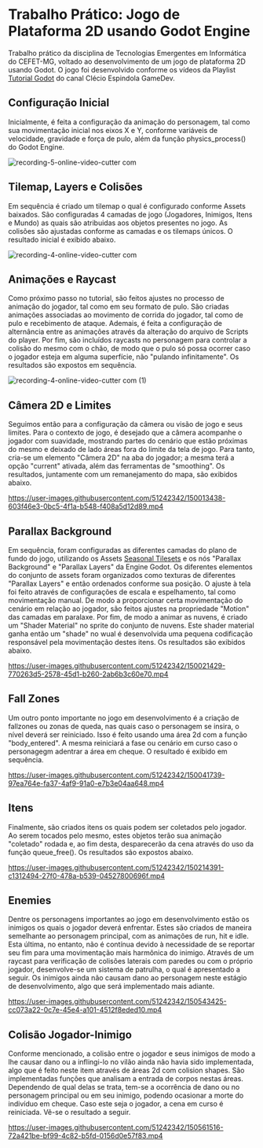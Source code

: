 # Trabalho Prático: Jogo de Plataforma 2D usando Godot Engine
Trabalho prático da disciplina de Tecnologias Emergentes em Informática do CEFET-MG, voltado ao desenvolvimento de um jogo de plataforma 2D usando Godot. O jogo foi desenvolvido conforme os vídeos da Playlist [Tutorial Godot](https://www.youtube.com/playlist?list=PL-oJEh-N3A3Qis2H0Mi-_jaq1c5oFd2Ty) do canal Clécio Espindola GameDev.  

## Configuração Inicial
Inicialmente, é feita a configuração da animação do personagem, tal como sua movimentação inicial nos eixos X e Y, conforme variáveis de velocidade, gravidade e força de pulo, além da função physics_process() do Godot Engine.

![recording-_5_-_online-video-cutter com_](https://user-images.githubusercontent.com/51242342/149674172-5d59afb9-db0c-481b-9c1c-fde2c1b3d3a4.gif)

## Tilemap, Layers e Colisões
Em sequência é criado um tilemap o qual é configurado conforme Assets baixados. São configuradas 4 camadas de jogo (Jogadores, Inimigos, Itens e Mundo) as quais são atribuidas aos objetos presentes no jogo. As colisões são ajustadas conforme as camadas e os tilemaps únicos. O resultado inicial é exibido abaixo.  

![recording-_4_-_online-video-cutter com_](https://user-images.githubusercontent.com/51242342/149676634-7bfd11fb-4ea6-4bc0-9c4f-0fa4335fd48c.gif)

## Animações e Raycast
Como próximo passo no tutorial, são feitos ajustes no processo de animação do jogador, tal como em seu formato de pulo. São criadas animações associadas ao movimento de corrida do jogador, tal como de pulo e recebimento de ataque. Ademais, é feita a configuração de alternância entre as animações através da alteração do arquivo de Scripts do player. Por fim, são incluídos raycasts no personagem para controlar a colisão do mesmo com o chão, de modo que o pulo só possa ocorrer caso o jogador esteja em alguma superfície, não "pulando infinitamente". Os resultados são expostos em sequência.  

![recording-_4_-_online-video-cutter com_ (1)](https://user-images.githubusercontent.com/51242342/149678272-490b1e9f-11a6-440a-be21-21bebf08115c.gif)

## Câmera 2D e Limites
Seguimos então para a configuração da câmera ou visão de jogo e seus limites. Para o contexto de jogo, é desejado que a câmera acompanhe o jogador com suavidade, mostrando partes do cenário que estão próximas do mesmo e deixado de lado áreas fora do limite da tela de jogo. Para tanto, cria-se um elemento "Câmera 2D" na aba do jogador; a mesma terá a opção "current" ativada, além das ferramentas de "smoothing". Os resultados, juntamente com um remanejamento do mapa, são exibidos abaixo.  

https://user-images.githubusercontent.com/51242342/150013438-603f46e3-0bc5-4f1a-b548-f408a5d12d89.mp4

## Parallax Background
Em sequência, foram configuradas as diferentes camadas do plano de fundo do jogo, utilizando os Assets [Seasonal Tilesets](https://grafxkid.itch.io/seasonal-tilesets) e os nós "Parallax Background" e "Parallax Layers" da Engine Godot. Os diferentes elementos do conjunto de assets foram organizados como texturas de diferentes "Parallax Layers" e então ordenados conforme sua posição. O ajuste à tela foi feito através de configurações de escala e espelhamento, tal como movimentação manual. De modo a proporcionar certa movimentação do cenário em relação ao jogador, são feitos ajustes na propriedade "Motion" das camadas em paralaxe. Por fim, de modo a animar as nuvens, é criado um "Shader Material" no sprite do conjunto de nuvens. Este shader material ganha então um "shade" no wual é desenvolvida uma pequena codificação responsável pela movimentação destes itens. Os resultados são exibidos abaixo. 

https://user-images.githubusercontent.com/51242342/150021429-770263d5-2578-45d1-b260-2ab6b3c60e70.mp4

## Fall Zones
Um outro ponto importante no jogo em desenvolvimento é a criação de fallzones ou zonas de queda, nas quais caso o personagem se insira, o nível deverá ser reiniciado. Isso é feito usando uma área 2d com a função "body_entered". A mesma reiniciará a fase ou cenário em curso caso o personagegm adentrar a área em cheque. O resultado é exibido em sequência. 

https://user-images.githubusercontent.com/51242342/150041739-97ea764e-fa37-4af9-91a0-e7b3e04aa648.mp4

## Itens
Finalmente, são criados itens os quais podem ser coletados pelo jogador. Ao serem tocados pelo mesmo, estes objetos terão sua animação "coletado" rodada e, ao fim desta, desparecerão da cena através do uso da função queue_free(). Os resultados são expostos abaixo. 

https://user-images.githubusercontent.com/51242342/150214391-c1312494-27f0-478a-b539-04527800696f.mp4

## Enemies
Dentre os personagens importantes ao jogo em desenvolvimento estão os inimigos os quais o jogador deverá enfrentar. Estes são criados de maneira semelhante ao personagem principal, com as animações de run, hit e idle. Esta última, no entanto, não é contínua devido à necessidade de se reportar seu fim para uma movimentação mais harmônica do inimigo. Através de um raycast para verificação de colisões laterais com paredes ou com o próprio jogador, desenvolve-se um sistema de patrulha, o qual é apresentado a seguir. Os inimigos ainda não causam dano ao personagem neste estágio de desenvolvimento, algo que será implementado mais adiante. 

https://user-images.githubusercontent.com/51242342/150543425-cc073a22-0c7e-45e4-a101-4512f8eded10.mp4

## Colisão Jogador-Inimigo
Conforme mencionado, a colisão entre o jogador e seus inimigos de modo a lhe causar dano ou a inflingi-lo no vilão ainda não havia sido implementada, algo que é feito neste item através de áreas 2d com colision shapes. São implementadas funções que analisam a entrada de corpos nestas áreas. Dependendo de qual delas se trata, tem-se a ocorrência de dano ou no personagem principal ou em seu inimigo, podendo ocasionar a morte do indivíduo em cheque. Caso este seja o jogador, a cena em curso é reiniciada. Vê-se o resultado a seguir. 

https://user-images.githubusercontent.com/51242342/150561516-72a421be-bf99-4c82-b5fd-0156d0e57f83.mp4




